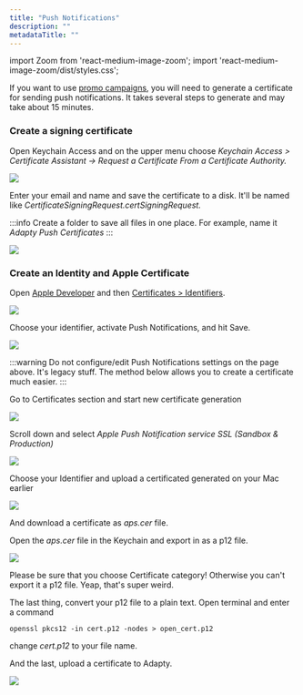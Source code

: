 ```yaml
---
title: "Push Notifications"
description: ""
metadataTitle: ""
---
```


import Zoom from 'react-medium-image-zoom';
import 'react-medium-image-zoom/dist/styles.css';

If you want to use [promo campaigns](promo-campaigns), you will need to generate a certificate for sending push notifications. It takes several steps to generate and may take about 15 minutes.

### Create a signing certificate

Open Keychain Access and on the upper menu choose _Keychain Access > Certificate Assistant -> Request a Certificate From a Certificate Authority._

<Zoom>
  <img src={require('./img/push1.webp').default}
  style={{
    border: '1px solid #727272', /* border width and color */
    width: '700px', /* image width */
    display: 'block', /* for alignment */
    margin: '0 auto' /* center alignment */
  }}
/>
</Zoom>

Enter your email and name and save the certificate to a disk. It'll be named like _CertificateSigningRequest.certSigningRequest._ 

:::info
Create a folder to save all files in one place. For example, name it _Adapty Push Certificates_
:::

<Zoom>
  <img src={require('./img/push2.webp').default}
  style={{
    border: '1px solid #727272', /* border width and color */
    width: '700px', /* image width */
    display: 'block', /* for alignment */
    margin: '0 auto' /* center alignment */
  }}
/>
</Zoom>

### Create an Identity and Apple Certificate

Open [Apple Developer](https://developer.apple.com) and then [Certificates > Identifiers](https://developer.apple.com/account/resources/certificates/list).

<Zoom>
  <img src={require('./img/push3.webp').default}
  style={{
    border: '1px solid #727272', /* border width and color */
    width: '700px', /* image width */
    display: 'block', /* for alignment */
    margin: '0 auto' /* center alignment */
  }}
/>
</Zoom>

Choose your identifier, activate Push Notifications, and hit Save.

<Zoom>
  <img src={require('./img/push4.webp').default}
  style={{
    border: '1px solid #727272', /* border width and color */
    width: '700px', /* image width */
    display: 'block', /* for alignment */
    margin: '0 auto' /* center alignment */
  }}
/>
</Zoom>

:::warning
Do not configure/edit Push Notifications settings on the page above. It's legacy stuff. The method below allows you to create a certificate much easier.
:::

Go to Certificates section and start new certificate generation

<Zoom>
  <img src={require('./img/push5.webp').default}
  style={{
    border: '1px solid #727272', /* border width and color */
    width: '700px', /* image width */
    display: 'block', /* for alignment */
    margin: '0 auto' /* center alignment */
  }}
/>
</Zoom>

Scroll down and select _Apple Push Notification service SSL \(Sandbox & Production\)_

<Zoom>
  <img src={require('./img/push6.webp').default}
  style={{
    border: '1px solid #727272', /* border width and color */
    width: '700px', /* image width */
    display: 'block', /* for alignment */
    margin: '0 auto' /* center alignment */
  }}
/>
</Zoom>

Choose your Identifier and upload a certificated generated on your Mac earlier 

<Zoom>
  <img src={require('./img/push7.webp').default}
  style={{
    border: '1px solid #727272', /* border width and color */
    width: '700px', /* image width */
    display: 'block', /* for alignment */
    margin: '0 auto' /* center alignment */
  }}
/>
</Zoom>

And download a certificate as _aps.cer_ file.

Open the _aps.cer_ file in the Keychain and export in as a p12 file.

<Zoom>
  <img src={require('./img/push8.webp').default}
  style={{
    border: '1px solid #727272', /* border width and color */
    width: '700px', /* image width */
    display: 'block', /* for alignment */
    margin: '0 auto' /* center alignment */
  }}
/>
</Zoom>

Please be sure that you choose Certificate category! Otherwise you can't export it a p12 file. Yeap, that's super weird.

The last thing, convert your p12 file to a plain text. Open terminal and enter a command

```text title="Text"
openssl pkcs12 -in cert.p12 -nodes > open_cert.p12
```

change _cert.p12_ to your file name.

And the last, upload a certificate to Adapty.

<Zoom>
  <img src={require('./img/push9.webp').default}
  style={{
    border: '1px solid #727272', /* border width and color */
    width: '700px', /* image width */
    display: 'block', /* for alignment */
    margin: '0 auto' /* center alignment */
  }}
/>
</Zoom>